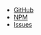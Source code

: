 * [GitHub](https://github.com/mochammadshenna/mcp-greetings)
* [NPM](https://www.npmjs.com/package/@mochammadshenna/mcp-greetings)
* [Issues](https://github.com/mochammadshenna/mcp-greetings/issues)
